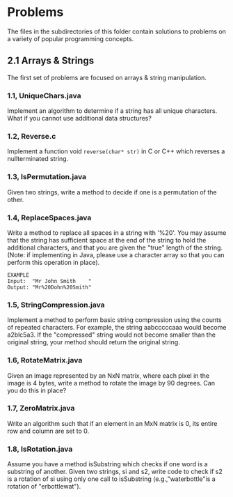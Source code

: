 # Problems

The files in the subdirectories of this folder contain solutions to problems on a variety of popular programming concepts.

## 2.1 Arrays & Strings

The first set of problems are focused on arrays & string manipulation.

### 1.1, UniqueChars.java

Implement an algorithm to determine if a string has all unique characters. What if you cannot use additional data structures?

### 1.2, Reverse.c

Implement a function void `reverse(char* str)` in C or C++ which reverses a nullterminated
string.

###  1.3, IsPermutation.java

Given two strings, write a method to decide if one is a permutation of the other.

### 1.4, ReplaceSpaces.java

Write a method to replace all spaces in a string with '%20'. You may assume that the string has sufficient space at the end of the string to hold the additional characters, and that you are given the "true" length of the string. (Note: if implementing in Java, please use a character array so that you can perform this operation in place).

```
EXAMPLE
Input:  "Mr John Smith    "
Output: "Mr%20Dohn%20Smith"
```

### 1.5, StringCompression.java

Implement a method to perform basic string compression using the counts
of repeated characters. For example, the string aabcccccaaa would become
a2blc5a3. If the "compressed" string would not become smaller than the original
string, your method should return the original string.

### 1.6, RotateMatrix.java

Given an image represented by an NxN matrix, where each pixel in the image is
4 bytes, write a method to rotate the image by 90 degrees. Can you do this in
place?

### 1.7, ZeroMatrix.java

Write an algorithm such that if an element in an MxN matrix is 0, its entire row
and column are set to 0.

### 1.8, IsRotation.java

Assume you have a method isSubstring which checks if one word is a substring of another. Given two strings, si and s2, write code to check if s2 is a rotation of si using only one call to isSubstring (e.g.,"waterbottle"is a rotation of "erbottlewat").